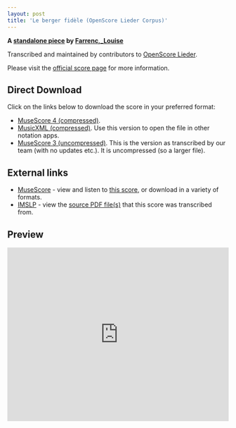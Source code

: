 ```yaml
---
layout: post
title: 'Le berger fidèle (OpenScore Lieder Corpus)'
---
```


__A [standalone piece](https://fourscoreandmore.org/openscore/lieder/Farrenc,_Louise/_/) by [Farrenc,_Louise](https://fourscoreandmore.org/openscore/lieder/Farrenc,_Louise)__

Transcribed and maintained by contributors to [OpenScore Lieder].

Please visit the [official score page] for more information.

[official score page]: https://musescore.com/openscore-lieder-corpus/scores/6598368
[OpenScore Lieder]: https://musescore.com/openscore-lieder-corpus

## Direct Download

Click on the links below to download the score in your preferred format:
- [MuseScore 4 (compressed)](https://github.com/openscore/lieder/blob/main/scores/Farrenc,_Louise/_/Le_berger_fidèle/lc6598368.mscz?raw=true).
- [MusicXML (compressed)](https://github.com/openscore/lieder/blob/main/scores/Farrenc,_Louise/_/Le_berger_fidèle/lc6598368.mxl?raw=true). Use this version to open the file in other notation apps.
- [MuseScore 3 (uncompressed)](https://github.com/openscore/lieder/blob/main/scores/Farrenc,_Louise/_/Le_berger_fidèle/lc6598368.mscx?raw=true). This is the version as transcribed by our team (with no updates etc.). It is uncompressed (so a larger file).

## External links

- [MuseScore] - view and listen to [this score][MuseScore], or download in a variety of formats.
- [IMSLP] - view the [source PDF file(s)][IMSLP] that this score was transcribed from.

[MuseScore]: https://musescore.com/score/6598368
[IMSLP]: https://imslp.org/wiki/Special:ReverseLookup/511756

## Preview

<iframe width="100%" height="394" src="https://musescore.com/openscore-lieder-corpus/scores/6598368/embed" frameborder="0" allowfullscreen allow="autoplay; fullscreen"></iframe>

